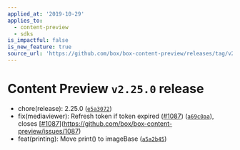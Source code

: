 ```yaml
---
applied_at: '2019-10-29'
applies_to:
  - content-preview
  - sdks
is_impactful: false
is_new_feature: true
source_url: 'https://github.com/box/box-content-preview/releases/tag/v2.25.0'
---
```


# Content Preview `v2.25.0` release


* chore(release): 2.25.0 ([`e5a3072`](https://github.com/box/box-content-preview/commit[`e5a3072`](https://github.com/box/box-content-preview/commit/e5a3072)))
* fix(mediaviewer): Refresh token if token expired ([#1087](https://github.com/box/box-content-preview/pull/1087)) ([`a69c0aa`](https://github.com/box/box-content-preview/commit[`a69c0aa`](https://github.com/box/box-content-preview/commit/a69c0aa))), closes [[#1087](https://github.com/box/box-content-preview/pull/1087)](https://github.com/box/box-content-preview/issues/1087)
* feat(printing): Move print() to imageBase ([`a5a2b45`](https://github.com/box/box-content-preview/commit[`a5a2b45`](https://github.com/box/box-content-preview/commit/a5a2b45)))



